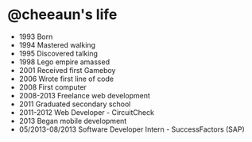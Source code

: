 @cheeaun's life
===============

- 1993 Born
- 1994 Mastered walking
- 1995 Discovered talking
- 1998 Lego empire amassed 
- 2001 Received first Gameboy
- 2006 Wrote first line of code
- 2008 First computer
- 2008-2013 Freelance web development
- 2011 Graduated secondary school
- 2011-2012 Web Developer - CircuitCheck
- 2013 Began mobile development
- 05/2013-08/2013 Software Developer Intern - SuccessFactors (SAP)